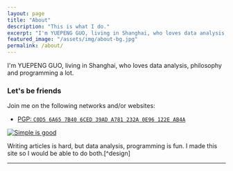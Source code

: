 ```yaml
---
layout: page
title: "About"
description: "This is what I do."
excerpt: "I'm YUEPENG GUO, living in Shanghai, who loves data analysis, philosophy and programming a lot."
featured_image: "/assets/img/about-bg.jpg"
permalink: /about/
---
```


I'm YUEPENG GUO, living in Shanghai, who loves data analysis, philosophy and programming a lot.

### Let's be friends

Join me on the following networks and/or websites:


<ul class="list-inline text-center">
  <li>
    <a href="//keybase.io/milanaryal/key.asc">
      PGP: <code>C0D5 6A65 7B40 6CED 39AD A781 232A 0E96 122E AB4A</code>
    </a>
  </li>
</ul>

[![Simple is good](/assets/img/simple-is-good.png)](/assets/img/simple-is-good.png)

Writing articles is hard, but data analysis, programming is fun. I made this site so I would be able to do both.[^design]


---

